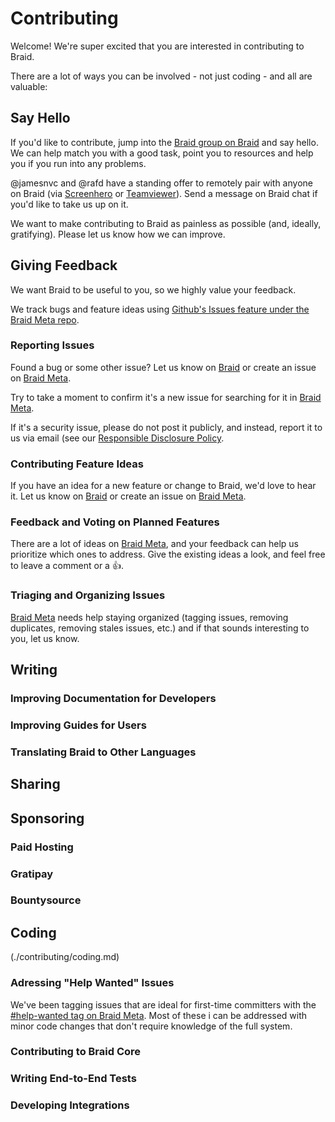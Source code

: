 # Contributing

Welcome! We're super excited that you are interested in contributing to Braid.

There are a lot of ways you can be involved - not just coding - and all are valuable:


## Say Hello

If you'd like to contribute, jump into the [Braid group on Braid](http://braid.chat/group/braid) and say hello. We can help match you with a good task, point you to resources and help you if you run into any problems.

@jamesnvc and @rafd have a standing offer to remotely pair with anyone on Braid (via [Screenhero](https://screenhero.com/) or [Teamviewer](https://www.teamviewer.com/)). Send a message on Braid chat if you'd like to take us up on it.

We want to make contributing to Braid as painless as possible (and, ideally, gratifying). Please let us know how we can improve.


## Giving Feedback

We want Braid to be useful to you, so we highly value your feedback.

We track bugs and feature ideas using [Github's Issues feature under the Braid Meta repo](https://github.com/braidchat/meta/issues).


### Reporting Issues

Found a bug or some other issue? Let us know on [Braid](http://braid.chat/group/braid) or create an issue on [Braid Meta](https://github.com/braidchat/meta/issues).

Try to take a moment to confirm it's a new issue for searching for it in [Braid Meta](https://github.com/braidchat/meta/issues).

If it's a security issue, please do not post it publicly, and instead, report it to us via email (see our [Responsible Disclosure Policy](./responsible-disclosure-policy.md).


### Contributing Feature Ideas

If you have an idea for a new feature or change to Braid, we'd love to hear it. Let us know on [Braid](http://braid.chat/group/braid) or create an issue on [Braid Meta](https://github.com/braidchat/meta/issues).


### Feedback and Voting on Planned Features

There are a lot of ideas on [Braid Meta](https://github.com/braidchat/meta/issues), and your feedback can help us prioritize which ones to address. Give the existing ideas a look, and feel free to leave a comment or a :+1:.


### Triaging and Organizing Issues

[Braid Meta](https://github.com/braidchat/meta/issues) needs help staying organized (tagging issues, removing duplicates, removing stales issues, etc.) and if that sounds interesting to you, let us know.


## Writing

### Improving Documentation for Developers

### Improving Guides for Users

### Translating Braid to Other Languages


## Sharing


## Sponsoring

### Paid Hosting

### Gratipay

### Bountysource



## Coding

(./contributing/coding.md)


### Adressing "Help Wanted" Issues

We've been tagging issues that are ideal for first-time committers with the [#help-wanted tag on Braid Meta](https://github.com/braidchat/meta/issues?q=is%3Aissue+is%3Aopen+label%3Ahelp-wanted). Most of these i can be addressed with minor code changes that don't require knowledge of the full system.


### Contributing to Braid Core


### Writing End-to-End Tests


### Developing Integrations



